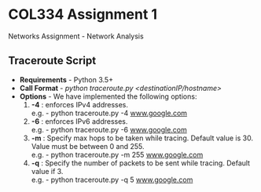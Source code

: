 # COL334 Assignment 1
Networks Assignment - Network Analysis

## Traceroute Script

- **Requirements** - Python 3.5+
- **Call Format** - _python traceroute.py \<destinationIP/hostname\>_
- **Options** - We have implemented the following options:  
    1. **-4** : enforces IPv4 addresses.   
        e.g. - python traceroute.py -4 www.google.com
    2. **-6** : enforces IPv6 addresses.  
    e.g. - python traceroute.py -6 www.google.com
    3. **-m** : Specify max hops to be taken while tracing. Default value is 30. Value must be between 0 and 255.  
    e.g. - python traceroute.py -m 255 www.google.com
    4. **-q** : Specify the number of packets to be sent while tracing. Default value if 3.  
    e.g. - python traceroute.py -q 5 www.google.com